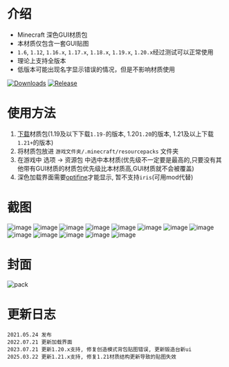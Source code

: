 # 介绍

* Minecraft 深色GUI材质包
* 本材质仅包含一套GUI贴图
* `1.6`, `1.12`, `1.16.x`, `1.17.x`, `1.18.x`, `1.19.x`, `1.20.x`经过测试可以正常使用
* 理论上支持全版本
* 低版本可能出现名字显示错误的情况，但是不影响材质使用

[![Downloads](https://img.shields.io/github/downloads/4o4E/DarkMode/total)](https://github.com/4o4E/DarkMode/releases/latest)
[![Release](https://img.shields.io/github/v/release/4o4E/DarkMode)](https://github.com/4o4E/DarkMode/releases)

# 使用方法

1. [下载](https://github.com/4o4E/DarkMode/releases/latest)材质包(1.19及以下下载`1.19-`的版本, 1.20`1.20`的版本, 1.21及以上下载`1.21+`的版本)
2. 将材质包放进 `游戏文件夹/.minecraft/resourcepacks` 文件夹
3. 在游戏中 选项 -> 资源包 中选中本材质(优先级不一定要是最高的,只要没有其他带有GUI材质的材质包优先级比本材质高,GUI材质就不会被覆盖)
4. 深色加载界面需要[optifine](https://www.optifine.net/downloads)才能显示, 暂不支持`iris`(可用mod代替)

# 截图

![image](https://user-images.githubusercontent.com/58851040/119315124-19e68f00-bca8-11eb-912c-ca0533791019.png)
![image](https://user-images.githubusercontent.com/58851040/119316170-36cf9200-bca9-11eb-8480-b09ecea4f76d.png)
![image](https://user-images.githubusercontent.com/58851040/119315196-2f5bb900-bca8-11eb-8b82-e074c405be8e.png)
![image](https://user-images.githubusercontent.com/58851040/119315253-3d113e80-bca8-11eb-974f-fef074429f94.png)
![image](https://user-images.githubusercontent.com/58851040/119315406-603bee00-bca8-11eb-9263-0cdaa53d8d2e.png)
![image](https://user-images.githubusercontent.com/58851040/119315451-6b8f1980-bca8-11eb-8fab-5a31f994f180.png)
![image](https://user-images.githubusercontent.com/58851040/119315480-76e24500-bca8-11eb-9b57-af1dd2526bc3.png)
![image](https://user-images.githubusercontent.com/58851040/119315605-98433100-bca8-11eb-8072-7660f7d4967c.png)
![image](https://user-images.githubusercontent.com/58851040/119315671-adb85b00-bca8-11eb-9ba0-dd7b22bb5325.png)
![image](https://user-images.githubusercontent.com/58851040/119315905-e9532500-bca8-11eb-8be4-496572302302.png)
![image](https://user-images.githubusercontent.com/58851040/119315958-f6701400-bca8-11eb-8a67-868b62493459.png)
![image](https://user-images.githubusercontent.com/58851040/119315975-fd972200-bca8-11eb-835b-aa7425aa9e77.png)
![image](https://user-images.githubusercontent.com/58851040/119316031-0ab41100-bca9-11eb-9e0b-69bf2cbbffc3.png)

# 封面

![pack](https://user-images.githubusercontent.com/58851040/119319174-ae52f080-bcac-11eb-8fe3-139048f7c3d5.png)

# 更新日志

```
2021.05.24 发布
2022.07.21 更新加载界面
2023.07.21 更新1.20.x支持, 修复创造模式背包贴图错误, 更新锻造台新ui
2025.03.22 更新1.21.x支持, 修复1.21材质结构更新导致的贴图失效
```
